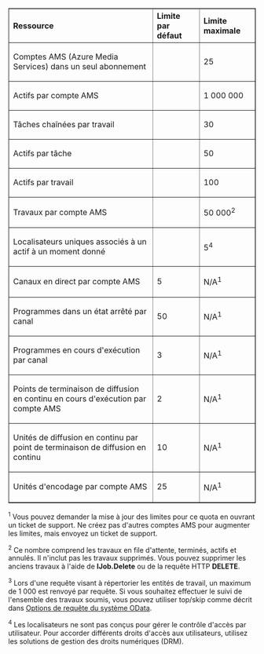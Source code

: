 <table cellspacing="0" border="1">
<tr>
   <th align="left" valign="middle">Ressource</th>
   <th align="left" valign="middle">Limite par défaut</th>
   <th align="left" valign="middle">Limite maximale</th>
</tr>
<tr>
   <td valign="middle"><p>Comptes AMS (Azure Media Services) dans un seul abonnement</p></td>
   <td valign="middle"><p></p></td>
   <td valign="middle"><p>25</p></td>
</tr>
<tr>
   <td valign="middle"><p>Actifs par compte AMS</p></td>
   <td valign="middle"><p></p></td>
   <td valign="middle"><p>1&#160;000&#160;000</p></td>
</tr>
<tr>
   <td valign="middle"><p>Tâches chaînées par travail</p></td>
   <td valign="middle"><p></p></td>
   <td valign="middle"><p>30</p></td>
</tr>
<tr>
   <td valign="middle"><p>Actifs par tâche</p></td>
   <td valign="middle"><p></p></td>
   <td valign="middle"><p>50</p></td>
</tr>
<tr>
   <td valign="middle"><p>Actifs par travail</p></td>
   <td valign="middle"><p></p></td>
   <td valign="middle"><p>100</p></td>
</tr>
<tr>
   <td valign="middle"><p>Travaux par compte AMS </p></td>
   <td valign="middle"><p></p></td>
   <td valign="middle"><p>50&#160;000<sup>2</sup></p></td>
</tr>
<tr>
   <td valign="middle"><p>Localisateurs uniques associés à un actif à un moment donné</p></td>
   <td valign="middle"><p></p></td>
   <td valign="middle"><p>5<sup>4</sup></p></td>
</tr>
<tr>
   <td valign="middle"><p>Canaux en direct par compte AMS </p></td>
   <td valign="middle"><p>5</p></td>
   <td valign="middle"><p>N/A<sup>1</sup></p></td>
</tr>
<tr>
   <td valign="middle"><p>Programmes dans un état arrêté par canal </p></td>
   <td valign="middle"><p>50</p></td>
   <td valign="middle"><p>N/A<sup>1</sup></p></td>
</tr><tr>
   <td valign="middle"><p>Programmes en cours d'exécution par canal </p></td>
   <td valign="middle"><p>3</p></td>
   <td valign="middle"><p>N/A<sup>1</sup></p></td>
</tr><tr>
   <td valign="middle"><p>Points de terminaison de diffusion en continu en cours d'exécution par compte AMS</p></td>
   <td valign="middle"><p>2</p></td>
   <td valign="middle"><p>N/A<sup>1</sup></p></td>
</tr>
<tr>
   <td valign="middle"><p>Unités de diffusion en continu par point de terminaison de diffusion en continu </p></td>
   <td valign="middle"><p>10 </p></td>
   <td valign="middle"><p>N/A<sup>1</sup></p></td>
</tr>
<tr>
   <td valign="middle"><p>Unités d'encodage par compte AMS </p></td>
   <td valign="middle"><p>25</p></td>
   <td valign="middle"><p>N/A<sup>1</sup></p></td>
</tr>
</table>

<sup>1</sup> Vous pouvez demander la mise à jour des limites pour ce quota en ouvrant un ticket de support. Ne créez pas d'autres comptes AMS pour augmenter les limites, mais envoyez un ticket de support.

<sup>2</sup> Ce nombre comprend les travaux en file d'attente, terminés, actifs et annulés. Il n'inclut pas les travaux supprimés. Vous pouvez supprimer les anciens travaux à l'aide de **IJob.Delete** ou de la requête HTTP **DELETE**.

<sup>3</sup> Lors d'une requête visant à répertorier les entités de travail, un maximum de 1 000 est renvoyé par requête. Si vous souhaitez effectuer le suivi de l'ensemble des travaux soumis, vous pouvez utiliser top/skip comme décrit dans [Options de requête du système OData](http://msdn.microsoft.com/library/gg309461.aspx).

<sup>4</sup> Les localisateurs ne sont pas conçus pour gérer le contrôle d'accès par utilisateur. Pour accorder différents droits d'accès aux utilisateurs, utilisez les solutions de gestion des droits numériques (DRM).

<!---HONumber=July15_HO3-->